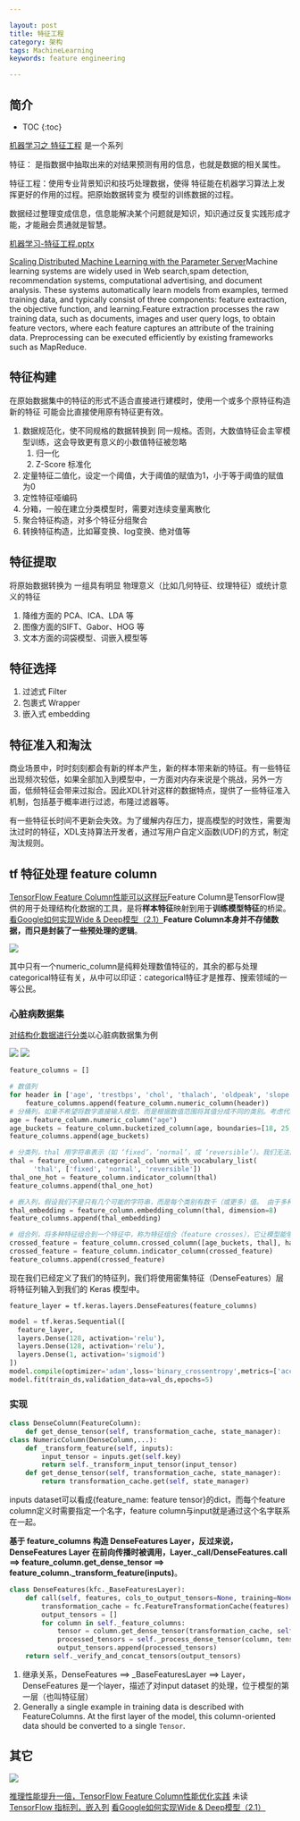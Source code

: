 ```yaml
---

layout: post
title: 特征工程
category: 架构
tags: MachineLearning
keywords: feature engineering

---
```


## 简介

* TOC
{:toc}

[机器学习之 特征工程](https://juejin.im/post/5b569edff265da0f7b2f6c65) 是一个系列

特征： 是指数据中抽取出来的对结果预测有用的信息，也就是数据的相关属性。

特征工程：使用专业背景知识和技巧处理数据，使得 特征能在机器学习算法上发挥更好的作用的过程。把原始数据转变为 模型的训练数据的过程。

数据经过整理变成信息，信息能解决某个问题就是知识，知识通过反复实践形成才能，才能融会贯通就是智慧。 

[机器学习-特征工程.pptx](https://mp.weixin.qq.com/s/k9DCuocCL44Dzv5Tn9i7Hw)

[Scaling Distributed Machine Learning with the Parameter Server](https://web.eecs.umich.edu/~mosharaf/Readings/Parameter-Server.pdf)Machine learning systems are widely used in Web search,spam detection, recommendation systems, computational advertising, and document analysis. These systems automatically learn models from examples, termed training data, and typically consist of three components: feature extraction, the objective function, and learning.Feature extraction processes the raw training data, such as documents, images and user query logs, to obtain feature vectors, where each feature captures an attribute of the training data. Preprocessing can be executed efficiently by existing frameworks such as MapReduce.

## 特征构建

在原始数据集中的特征的形式不适合直接进行建模时，使用一个或多个原特征构造新的特征 可能会比直接使用原有特征更有效。

1. 数据规范化，使不同规格的数据转换到 同一规格。否则，大数值特征会主宰模型训练，这会导致更有意义的小数值特征被忽略
    1. 归一化
    2. Z-Score 标准化
2. 定量特征二值化，设定一个阈值，大于阈值的赋值为1，小于等于阈值的赋值为0
3. 定性特征哑编码
4. 分箱，一般在建立分类模型时，需要对连续变量离散化
5. 聚合特征构造，对多个特征分组聚合
6. 转换特征构造，比如幂变换、log变换、绝对值等

## 特征提取
将原始数据转换为 一组具有明显 物理意义（比如几何特征、纹理特征）或统计意义的特征
1. 降维方面的 PCA、ICA、LDA 等
2. 图像方面的SIFT、Gabor、HOG 等
3. 文本方面的词袋模型、词嵌入模型等

## 特征选择

1. 过滤式 Filter
2. 包裹式 Wrapper
3. 嵌入式 embedding 

## 特征准入和淘汰

商业场景中，时时刻刻都会有新的样本产生，新的样本带来新的特征。有一些特征出现频次较低，如果全部加入到模型中，一方面对内存来说是个挑战，另外一方面，低频特征会带来过拟合。因此XDL针对这样的数据特点，提供了一些特征准入机制，包括基于概率进行过滤，布隆过滤器等。

有一些特征长时间不更新会失效。为了缓解内存压力，提高模型的时效性，需要淘汰过时的特征，XDL支持算法开发者，通过写用户自定义函数(UDF)的方式，制定淘汰规则。


## tf 特征处理 feature column

[TensorFlow Feature Column性能可以这样玩](https://mp.weixin.qq.com/s/9lu0WQZHLC0XvyfSjaEK4w)Feature Column是TensorFlow提供的用于处理结构化数据的工具，是将**样本特征**映射到用于**训练模型特征**的桥梁。[看Google如何实现Wide & Deep模型（2.1）](https://zhuanlan.zhihu.com/p/47965313)**Feature Column本身并不存储数据，而只是封装了一些预处理的逻辑**。

![](/public/upload/machine/tf_feature_column.png)

其中只有一个numeric_column是纯粹处理数值特征的，其余的都与处理categorical特征有关，从中可以印证：categorical特征才是推荐、搜索领域的一等公民。

### 心脏病数据集

[对结构化数据进行分类](https://www.tensorflow.org/tutorials/structured_data/feature_columns)以心脏病数据集为例

![](/public/upload/machine/heart_disease_dataset.png)
![](/public/upload/machine/heart_disease_data.png)

```python
feature_columns = []

# 数值列
for header in ['age', 'trestbps', 'chol', 'thalach', 'oldpeak', 'slope', 'ca']:
    feature_columns.append(feature_column.numeric_column(header))
# 分桶列，如果不希望将数字直接输入模型，而是根据数值范围将其值分成不同的类别。考虑代表一个人年龄的原始数据。我们可以用 分桶列（bucketized column）将年龄分成几个分桶（buckets），而不是将年龄表示成数值列。
age = feature_column.numeric_column("age")
age_buckets = feature_column.bucketized_column(age, boundaries=[18, 25, 30, 35, 40, 45, 50, 55, 60, 65])
feature_columns.append(age_buckets)

# 分类列，thal 用字符串表示（如 ‘fixed’，‘normal’，或 ‘reversible’）。我们无法直接将字符串提供给模型。相反，我们必须首先将它们映射到数值。分类词汇列（categorical vocabulary columns）提供了一种用 one-hot 向量表示字符串的方法
thal = feature_column.categorical_column_with_vocabulary_list(
      'thal', ['fixed', 'normal', 'reversible'])
thal_one_hot = feature_column.indicator_column(thal)
feature_columns.append(thal_one_hot)

# 嵌入列，假设我们不是只有几个可能的字符串，而是每个类别有数千（或更多）值。 由于多种原因，随着类别数量的增加，使用 one-hot 编码训练神经网络变得不可行。我们可以使用嵌入列来克服此限制。嵌入列（embedding column）将数据表示为一个低维度密集向量，而非多维的 one-hot 向量，该低维度密集向量可以包含任何数，而不仅仅是 0 或 1。
thal_embedding = feature_column.embedding_column(thal, dimension=8)
feature_columns.append(thal_embedding)

# 组合列，将多种特征组合到一个特征中，称为特征组合（feature crosses），它让模型能够为每种特征组合学习单独的权重。此处，我们将创建一个 age 和 thal 组合的新特征。
crossed_feature = feature_column.crossed_column([age_buckets, thal], hash_bucket_size=1000)
crossed_feature = feature_column.indicator_column(crossed_feature)
feature_columns.append(crossed_feature)
```

现在我们已经定义了我们的特征列，我们将使用密集特征（DenseFeatures）层将特征列输入到我们的 Keras 模型中。

```
feature_layer = tf.keras.layers.DenseFeatures(feature_columns)
```

```python
model = tf.keras.Sequential([
  feature_layer,
  layers.Dense(128, activation='relu'),
  layers.Dense(128, activation='relu'),
  layers.Dense(1, activation='sigmoid')
])
model.compile(optimizer='adam',loss='binary_crossentropy',metrics=['accuracy'],run_eagerly=True)
model.fit(train_ds,validation_data=val_ds,epochs=5)
```

### 实现

```python
class DenseColumn(FeatureColumn):
    def get_dense_tensor(self, transformation_cache, state_manager):
class NumericColumn(DenseColumn,...):
    def _transform_feature(self, inputs):
        input_tensor = inputs.get(self.key)
        return self._transform_input_tensor(input_tensor)
    def get_dense_tensor(self, transformation_cache, state_manager):
        return transformation_cache.get(self, state_manager)
```

inputs dataset可以看成{feature_name: feature tensor}的dict，而每个feature column定义时需要指定一个名字，feature column与input就是通过这个名字联系在一起。

**基于 feature_columns 构造 DenseFeatures Layer，反过来说，DenseFeatures Layer 在前向传播时被调用，Layer._call/DenseFeatures.call ==> feature_column.get_dense_tensor ==> feature_column._transform_feature(inputs)**。

```python
class DenseFeatures(kfc._BaseFeaturesLayer): 
    def call(self, features, cols_to_output_tensors=None, training=None):
        transformation_cache = fc.FeatureTransformationCache(features)
        output_tensors = []
        for column in self._feature_columns:
            tensor = column.get_dense_tensor(transformation_cache, self._state_manager, training=training)
            processed_tensors = self._process_dense_tensor(column, tensor)
            output_tensors.append(processed_tensors)
    return self._verify_and_concat_tensors(output_tensors)
```

1. 继承关系，DenseFeatures ==> _BaseFeaturesLayer ==> Layer， DenseFeatures 是一个layer，描述了对input dataset 的处理，位于模型的第一层（也叫特征层）
2. Generally a single example in training data is described with FeatureColumns. At the first layer of the model, this column-oriented data should be converted to a single `Tensor`.

## 其它

![](/public/upload/machine/feature_enginering.png)


[推理性能提升一倍，TensorFlow Feature Column性能优化实践](https://mp.weixin.qq.com/s/2pV38VbvwCJkNA44HfcPuA) 未读
[TensorFlow 指标列，嵌入列](https://mp.weixin.qq.com/s/rR0wfJyWzX36tQ9tGSao6A)
[看Google如何实现Wide & Deep模型（2.1）](https://zhuanlan.zhihu.com/p/47965313)